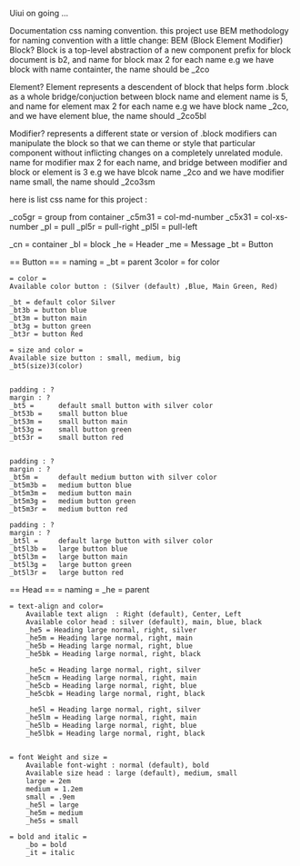 Uiui on going ...

Documentation css naming convention.
this project use BEM methodology for naming convention with a little change:
BEM (Block Element Modifier)
Block?
Block is a top-level abstraction of a new component
prefix for block document is b2, and name for block max 2 for each name
e.g
we have block with name containter, the name should be _2co

Element?
Element represents a descendent of block that helps form .block as a whole
bridge/conjuction between block name and element name is 5, and name for element max 2 for each name
e.g
we have block name _2co, and we have element blue, the name should _2co5bl

Modifier?
represents a different state or version of .block
modifiers can manipulate the block so that we can theme or style that particular component without inflicting changes on a completely unrelated module.
name for modifier max 2 for each name, and bridge between modifier and block or element is 3
e.g 
we have blcok name _2co and we have modifier name small, the name should _2co3sm

here is list css name for this project :


_co5gr =   group from container
_c5m31 =   col-md-number
_c5x31 =   col-xs- number
_pl =      pull
_pl5r =    pull-right
_pl5l =    pull-left

_cn =      container
_bl =      block
_he =      Header
_me =      Message
_bt =       Button

== Button ==
    = naming =
        _bt = parent
        3color = for color
    
    = color =
    Available color button : (Silver (default) ,Blue, Main Green, Red)
    
    _bt = default color Silver
    _bt3b = button blue
    _bt3m = button main
    _bt3g = button green
    _bt3r = button Red

    = size and color =
    Available size button : small, medium, big
    _bt5(size)3(color)


    padding : ?
    margin : ?
    _bt5 =      default small button with silver color
    _bt53b =    small button blue
    _bt53m =    small button main
    _bt53g =    small button green
    _bt53r =    small button red


    padding : ?
    margin : ?
    _bt5m =     default medium button with silver color
    _bt5m3b =   medium button blue
    _bt5m3m =   medium button main
    _bt5m3g =   medium button green
    _bt5m3r =   medium button red

    padding : ?
    margin : ?
    _bt5l =     default large button with silver color
    _bt5l3b =   large button blue
    _bt5l3m =   large button main
    _bt5l3g =   large button green
    _bt5l3r =   large button red

== Head ==
    = naming =
    _he = parent

    = text-align and color=
        Available text align  : Right (default), Center, Left
        Available color head : silver (default), main, blue, black
        _he5 = Heading large normal, right, silver
        _he5m = Heading large normal, right, main
        _he5b = Heading large normal, right, blue
        _he5bk = Heading large normal, right, black

        _he5c = Heading large normal, right, silver
        _he5cm = Heading large normal, right, main
        _he5cb = Heading large normal, right, blue
        _he5cbk = Heading large normal, right, black

        _he5l = Heading large normal, right, silver
        _he5lm = Heading large normal, right, main
        _he5lb = Heading large normal, right, blue
        _he5lbk = Heading large normal, right, black
    
    
    = font Weight and size = 
        Available font-wight : normal (default), bold
        Available size head : large (default), medium, small
        large = 2em
        medium = 1.2em
        small = .9em
        _he5l = large
        _he5m = medium 
        _he5s = small
        
    = bold and italic =
        _bo = bold
        _it = italic